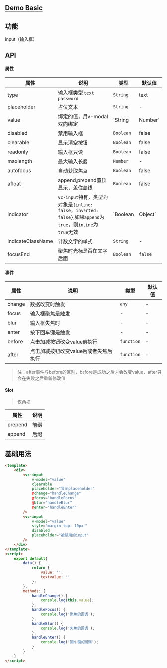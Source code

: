 ## [Demo Basic](https://wya-team.github.io/wya-vc/dist/input/basic.html)
## 功能
input（输入框）

## API

#### 属性

属性 | 说明 | 类型 | 默认值
---|---|---|---
type | 输入框类型 `text` `password` | `String` | text
placeholder | 占位文本 | `String` | -
value | 绑定的值，用v-modal 双向绑定 | `String | Number` | -
disabled | 禁用输入框 | `Boolean` | false 
clearable | 显示清空按钮 | `Boolean` | false
readonly | 输入框只读 | `Boolean` | false
maxlength | 最大输入长度 | `Number` | -
autofocus | 自动获取焦点 | `Boolean` | false
afloat | append,prepend置顶显示，盖住虚线 | `Boolean` | false
indicator | `vc-input`特有，类型为对象是`{inline: false, inverted: false}`,如果`append`为`true`，则`inline`为`true`无效 | `Boolean | Object` | false
indicateClassName | 计数文字的样式 | `String` | -
focusEnd | 聚焦时光标是否在文字后面 | `Boolean` | `false`

#### 事件

属性 | 说明 | 类型 | 默认值
---|---|---|---
change | 数据改变时触发 | `any` | -
focus | 输入框聚焦是触发 | - | -
blur | 输入框失焦时 | - | -
enter | 按下回车键是触发 | - | -
before | 点击加减按钮改变value前执行 | `function` | -
after | 点击加减按钮改变value后或者失焦后执行 | `function` | -

> 注：after事件与before的区别，before是成功之后才会改变value，after只会在失败之后重新修改值

#### Slot

> 仅两项

属性 | 说明
---|---
prepend | 前缀
append | 后缀


## 基础用法

```html
<template>
    <div>
        <vc-input 
            v-model="value"
            clearable
            placeholder="显示placeholder"
            @change="handleChange"
            @focus="handleFocus"
            @blur="handleBlur"
            @enter="handleEnter"
        />
        <vc-input 
            v-model="value"
            style="margin-top: 10px;"
            disabled
            placeholder="被禁用的input"
        />
    </div>
</template>
<script>
    export default{
        data() {
            return {
                value: '',
                textvalue: ''
            };
        },
        methods: {
            handleChange() {
                console.log(this.value);
            },
            handleFocus() {
                console.log('聚焦的回调');
            },
            handleBlur() {
                console.log('失焦的回调');
            },
            handleEnter() {
                console.log('回车键的回调');
            }
        }
    }
</script>
```